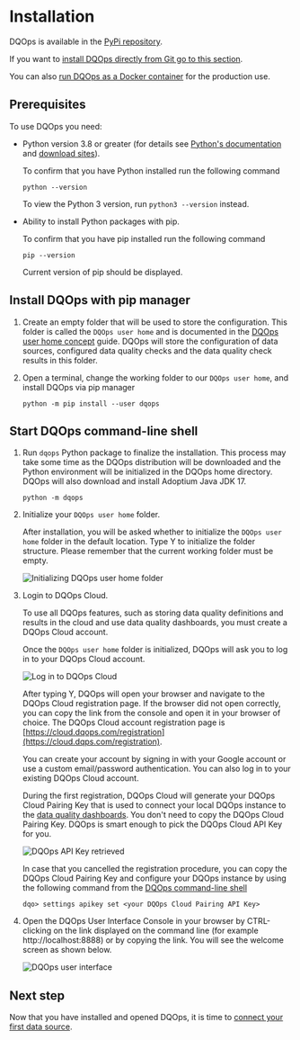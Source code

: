 # Installation

DQOps is available in the  [PyPi repository](https://pypi.org/project/dqops/).

If you want to [install DQOps directly from Git go to this section](../../working-with-dqo/installation/install-dqo-from-git.md).

You can also [run DQOps as a Docker container](../../working-with-dqo/installation/run-dqo-as-docker-container.md) for the production use.


## Prerequisites

To use DQOps you need:

  - Python version 3.8 or greater (for details see [Python's documentation](https://www.python.org/doc/) and [download sites](https://www.python.org/downloads/)).

    To confirm that you have Python installed run the following command
    ```
    python --version
    ```
    To view the Python 3 version, run `python3 --version` instead.


  - Ability to install Python packages with pip.
    
    To confirm that you have pip installed run the following command
    ```
    pip --version
    ```
    Current version of pip should be displayed.


## Install DQOps with pip manager

1. Create an empty folder that will be used to store the configuration. 
   This folder is called the `DQOps user home` and is documented in the
   [DQOps user home concept](../../dqo-concepts/home-folders/dqops-user-home.md) guide.
   DQOps will store the configuration of data sources, configured data quality checks and the data quality check
   results in this folder.

2. Open a terminal, change the working folder to our `DQOps user home`, and install DQOps via pip manager

    ```
    python -m pip install --user dqops
    ```


## Start DQOps command-line shell

1.  Run `dqops` Python package to finalize the installation. This process may take some time as the DQOps distribution will be downloaded
    and the Python environment will be initialized in the DQOps home directory. DQOps will also download and install Adoptium Java JDK 17.

    ```
    python -m dqops
    ```

2.  Initialize your `DQOps user home` folder.

    After installation, you will be asked whether to initialize the `DQOps user home` folder in the default location. 
    Type Y to initialize the folder structure. Please remember that the current working folder must be empty.  

    ![Initializing DQOps user home folder](https://dqops.com/docs/images/getting-started/initializing-user-home-folder2.png)

3.  Login to DQOps Cloud.
   
    To use all DQOps features, such as storing data quality definitions and results in the cloud and use data quality dashboards, you
    must create a DQOps Cloud account.

    Once the `DQOps user home` folder is initialized, DQOps will ask you to log in to your DQOps Cloud account.

    ![Log in to DQOps Cloud](https://dqops.com/docs/images/getting-started/log-in-to-dqops-cloud3.png)

    After typing Y, DQOps will open your browser and navigate to the DQOps Cloud registration page.
    If the browser did not open correctly, you can copy the link from the console and open it in your browser of choice.
    The DQOps Cloud account registration page is [https://cloud.dqops.com/registration](https://cloud.dqps.com/registration).

    You can create your account by signing in with your Google account or use a custom email/password authentication.
    You can also log in to your existing DQOps Cloud account.

    During the first registration, DQOps Cloud will generate your DQOps Cloud Pairing Key that is used to connect your local
    DQOps instance to the [data quality dashboards](../../dqo-concepts/data-quality-dashboards/data-quality-dashboards.md).
    You don't need to copy the DQOps Cloud Pairing Key. DQOps is smart enough to pick the DQOps Cloud API Key for you.

    ![DQOps API Key retrieved](https://dqops.com/docs/images/getting-started/dqops-api-key-retrieved.png)

    In case that you cancelled the registration procedure, you can copy the DQOps Cloud Pairing Key and configure your DQOps instance
    by using the following command from the [DQOps command-line shell](../../dqo-concepts/command-line-interface/command-line-interface.md)

    ```
    dqo> settings apikey set <your DQOps Cloud Pairing API Key>
    ```

4.  Open the DQOps User Interface Console in your browser by CTRL-clicking on the link displayed on the command line (for example http://localhost:8888) 
    or by copying the link. You will see the welcome screen as shown below. 

    ![DQOps user interface](https://dqops.com/docs/images/getting-started/dqops-user-interface.png)

## Next step

Now that you have installed and opened DQOps, it is time to
[connect your first data source](../add-data-source-connection/add-data-source-connection.md).